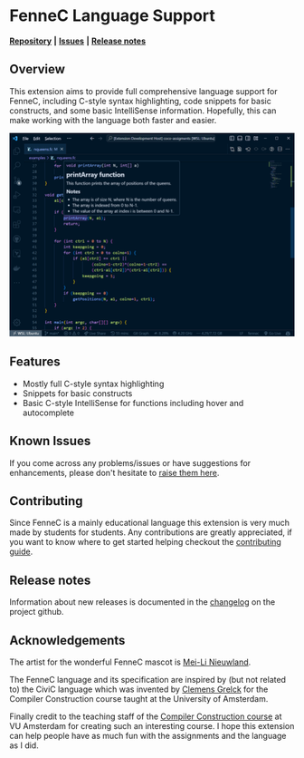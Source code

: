 # FenneC Language Support

[**Repository**](https://github.com/KaiErikNiermann/fennec-vscode) **|** [**Issues**](https://github.com/KaiErikNiermann/fennec-vscode/issues) **|** [**Release notes**](https://github.com/KaiErikNiermann/fennec-vscode/blob/main/CHANGELOG.md)

## Overview

This extension aims to provide full comprehensive language support for FenneC, including C-style syntax highlighting, code snippets for basic constructs, and some basic IntelliSense information. Hopefully, this can make working with the language both faster and easier.

<img src="./assets/hover-info.png" alt="isolated" width="550" style="max-width: 100%"/>

## Features

- Mostly full C-style syntax highlighting 
- Snippets for basic constructs 
- Basic C-style IntelliSense for functions including hover and autocomplete

## Known Issues

If you come across any problems/issues or have suggestions for enhancements, please don't hesitate to [raise them here](https://github.com/KaiErikNiermann/fennec-vscode/issues).

## Contributing 

Since FenneC is a mainly educational language this extension is very much made by students for students. Any contributions are greatly appreciated, if you want to know where to get started helping checkout the [contributing guide](https://github.com/KaiErikNiermann/fennec-vscode/blob/main/CONTRIBUTING.md). 

## Release notes

Information about new releases is documented in the [changelog](https://github.com/KaiErikNiermann/fennec-vscode/blob/main/CHANGELOG.md) on the project github.

## Acknowledgements

The artist for the wonderful FenneC mascot is [Mei-Li Nieuwland](https://liea.nl/).

The FenneC language and its specification are inspired by (but not related to) the CiviC language which was invented by [Clemens Grelck](https://staff.science.uva.nl/c.u.grelck/) for the Compiler Construction course taught at the University of Amsterdam.

Finally credit to the teaching staff of the [Compiler Construction course](https://studiegids.vu.nl/en/Bachelor/2023-2024/computer-science/XB_0003#/) at VU Amsterdam for creating such an interesting course. I hope this extension can help people have as much fun with the assignments and the language as I did.